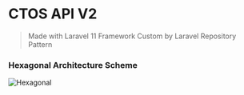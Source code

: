 # CTOS API V2

> Made with Laravel 11 Framework
> Custom by Laravel Repository Pattern 

### Hexagonal Architecture Scheme

![Hexagonal](https://camo.githubusercontent.com/740d4f6b90cdf562457b911521a136bf53b22cfeac93c6970ae65bd4c8c26753/68747470733a2f2f6d69726f2e6d656469756d2e636f6d2f76322f726573697a653a6669743a313137302f312a6144337a44467a63463559325f3237647655323133512e706e67)